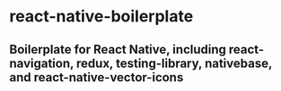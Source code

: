 # react-native-boilerplate
## Boilerplate for React Native, including react-navigation, redux, testing-library, nativebase, and react-native-vector-icons
